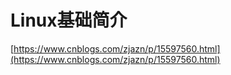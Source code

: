 # Linux基础简介

[https://www.cnblogs.com/zjazn/p/15597560.html](https://www.cnblogs.com/zjazn/p/15597560.html)



